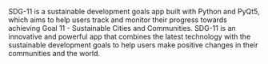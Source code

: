 SDG-11 is a sustainable development goals app built with Python and PyQt5, which aims to help users track and monitor their progress towards achieving Goal 11 - Sustainable Cities and Communities. 
SDG-11 is an innovative and powerful app that combines the latest technology with the sustainable development goals to help users make positive changes in their communities and the world.
